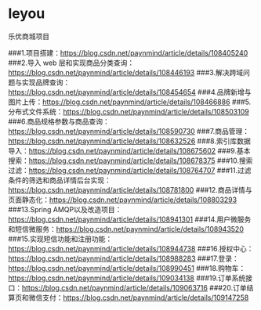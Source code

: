 # leyou
乐优商城项目

###1.项目搭建：https://blog.csdn.net/paynmind/article/details/108405240
###2.导入 web 层和实现商品分类查询：https://blog.csdn.net/paynmind/article/details/108446193
###3.解决跨域问题与实现品牌查询：https://blog.csdn.net/paynmind/article/details/108454654
###4.品牌新增与图片上传：https://blog.csdn.net/paynmind/article/details/108466886
###5.分布式文件系统：https://blog.csdn.net/paynmind/article/details/108503109
###6.商品规格参数与商品查询：https://blog.csdn.net/paynmind/article/details/108590730
###7.商品管理：https://blog.csdn.net/paynmind/article/details/108632526
###8.索引库数据导入：https://blog.csdn.net/paynmind/article/details/108675602
###9.基本搜索：https://blog.csdn.net/paynmind/article/details/108678375
###10.搜索过滤：https://blog.csdn.net/paynmind/article/details/108764707
###11.过滤条件的筛选和商品详情后台实现：https://blog.csdn.net/paynmind/article/details/108781800
###12.商品详情与页面静态化：https://blog.csdn.net/paynmind/article/details/108803293
###13.Spring AMQP以及改造项目：https://blog.csdn.net/paynmind/article/details/108941301
###14.用户微服务和短信微服务：https://blog.csdn.net/paynmind/article/details/108943520
###15.实现短信功能和注册功能：https://blog.csdn.net/paynmind/article/details/108944738
###16.授权中心：https://blog.csdn.net/paynmind/article/details/108988283
###17.登录：https://blog.csdn.net/paynmind/article/details/108990451
###18.购物车：https://blog.csdn.net/paynmind/article/details/109034138
###19.订单系统接口：https://blog.csdn.net/paynmind/article/details/109063716
###20.订单结算页和微信支付：https://blog.csdn.net/paynmind/article/details/109147258

